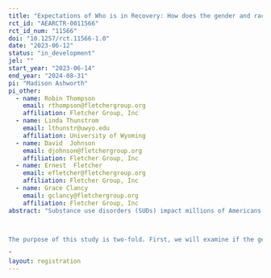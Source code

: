 ```yaml
---
title: "Expectations of Who is in Recovery: How does the gender and race of an individual impact the effectiveness of a personal narrative at reducing stigma?"
rct_id: "AEARCTR-0011566"
rct_id_num: "11566"
doi: "10.1257/rct.11566-1.0"
date: "2023-06-12"
status: "in_development"
jel: ""
start_year: "2023-06-14"
end_year: "2024-08-31"
pi: "Madison Ashworth"
pi_other:
  - name: Robin Thompson
    email: rthompson@fletchergroup.org
    affiliation: Fletcher Group, Inc
  - name: Linda Thunstrom
    email: lthunstr@uwyo.edu
    affiliation: University of Wyoming
  - name: David  Johnson
    email: djohnson@fletchergroup.org
    affiliation: Fletcher Group, Inc
  - name: Ernest  Fletcher
    email: efletcher@fletchergroup.org
    affiliation: Fletcher Group, Inc
  - name: Grace Clancy
    email: gclancy@fletchergroup.org
    affiliation: Fletcher Group, Inc
abstract: "Substance use disorders (SUDs) impact millions of Americans ages 12 and older. In addition to individual suffering, SUDs impose substantial costs on society via health care costs, productivity losses, and increased crime rates. A resource that is particularly effective at assisting those in recovery from SUDs is recovery housing, a housing model designed to support individuals on their path to recovery with an emphasis on abstinence, peer support, and community building. One of the main obstacles to providing recovery housing, especially in rural communities, is stigma surrounding the house itself and the individuals within. Stigma may reduce the support for the establishment of recovery housing and associated recovery support services. Stigma has been defined as a misperception or misconception of risk or a situation in which negative emotions overwhelm any ability to rationally deliberate a decision.

The purpose of this study is two-fold. First, we will examine if the gender and race of an individual with a SUD affects support for recovery housing establishment, hypothetical support for policies, and social SUD stigma. Second, we will determine if a contact intervention, delivered via a written personal story of recovery can improve outcomes related to treatment support and SUD stigma, and reduce any gender or racial biases that may exist. 
"
layout: registration
---
```


